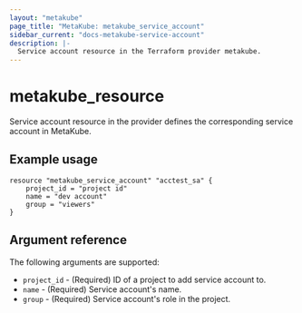 ```yaml
---
layout: "metakube"
page_title: "MetaKube: metakube_service_account"
sidebar_current: "docs-metakube-service-account"
description: |-
  Service account resource in the Terraform provider metakube.
---
```


# metakube_resource

Service account resource in the provider defines the corresponding service account in MetaKube.

## Example usage

```hcl
resource "metakube_service_account" "acctest_sa" {
	project_id = "project id"
	name = "dev account"
	group = "viewers"
}
```

## Argument reference

The following arguments are supported:

* `project_id` - (Required) ID of a project to add service account to.
* `name` - (Required) Service account's name.
* `group` - (Required) Service account's role in the project.
